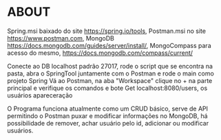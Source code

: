 # ABOUT

Spring.msi baixado do site https://spring.io/tools, 
Postman.msi no site https://www.postman.com, 
MongoDB https://docs.mongodb.com/guides/server/install/, 
MongoCompass para acesso do mesmo, https://docs.mongodb.com/compass/current/

Conecte ao DB localhost padrão 27017, rode o script que se encontra na pasta, abra o SpringTool juntamente com o Postman e rode o main como projeto Spring 
Vá ao Postman, na aba "Workspace" clique no + na parte principal e verifique os comandos e bote Get localhost:8080/users, os usuários apareceração

O Programa funciona atualmente como um CRUD básico, serve de API permitindo o Postman puxar e modificar informações no MongoDB, há possibilidade de remover, achar usuário pelo id, adicionar ou modificar usuários.
